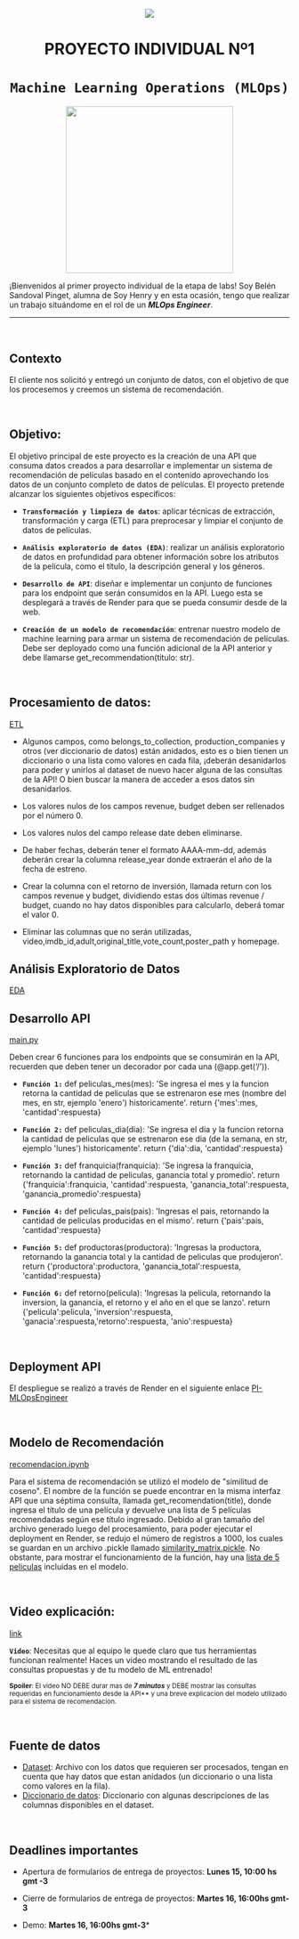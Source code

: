 <p align=center><img src=https://d31uz8lwfmyn8g.cloudfront.net/Assets/logo-henry-white-lg.png><p>

# <h1 align=center> **PROYECTO INDIVIDUAL Nº1** </h1>

# <h1 align=center>**`Machine Learning Operations (MLOps)`**</h1>

<p align="center">
<img src="https://user-images.githubusercontent.com/67664604/217914153-1eb00e25-ac08-4dfa-aaf8-53c09038f082.png"  height=300>
</p>

¡Bienvenidos al primer proyecto individual de la etapa de labs! Soy Belén Sandoval Pinget, alumna de Soy Henry y en esta ocasión, tengo que realizar un trabajo situándome en el rol de un ***MLOps Engineer***.  

<hr>  

<br/>

## **Contexto**

El cliente nos solicitó y entregó un conjunto de datos, con el objetivo de que los procesemos y creemos un sistema de recomendación.


<br/>

## **Objetivo**:



El objetivo principal de este proyecto es la creación de una API que consuma datos creados a para desarrollar e implementar un sistema de recomendación de películas basado en el contenido aprovechando los datos de un conjunto completo de datos de películas. El proyecto pretende alcanzar los siguientes objetivos específicos:

+ **`Transformación y limpieza de datos`**: aplicar técnicas de extracción, transformación y carga (ETL) para preprocesar y limpiar el conjunto de datos de películas.

+ **`Análisis exploratorio de datos (EDA)`**: realizar un análisis exploratorio de datos en profundidad para obtener información sobre los atributos de la película, como el título, la descripción general y los géneros.
  
+ **`Desarrollo de API`**: diseñar e implementar un conjunto de funciones para los endpoint que serán consumidos en la API. Luego esta se desplegará a través de Render para que se pueda consumir desde de la web. 

+ **`Creación de un modelo de recomendación`**: entrenar nuestro modelo de machine learning para armar un sistema de recomendación de películas. Debe ser deployado como una función adicional de la API anterior y debe llamarse get_recommendation(titulo: str).

<br/>

## **Procesamiento de datos:** 

[ETL](https://github.com/BeluSandoval/PI_ML_OPS/blob/main/ETL.ipynb)

+ Algunos campos, como belongs_to_collection, production_companies y otros (ver diccionario de datos) están anidados, esto es o bien tienen un diccionario o una lista como valores en cada fila, ¡deberán desanidarlos para poder y unirlos al dataset de nuevo hacer alguna de las consultas de la API! O bien buscar la manera de acceder a esos datos sin desanidarlos.

+ Los valores nulos de los campos revenue, budget deben ser rellenados por el número 0.

+ Los valores nulos del campo release date deben eliminarse.

+ De haber fechas, deberán tener el formato AAAA-mm-dd, además deberán crear la columna release_year donde extraerán el año de la fecha de estreno.

+ Crear la columna con el retorno de inversión, llamada return con los campos revenue y budget, dividiendo estas dos últimas revenue / budget, cuando no hay datos disponibles para calcularlo, deberá tomar el valor 0.

+ Eliminar las columnas que no serán utilizadas, video,imdb_id,adult,original_title,vote_count,poster_path y homepage.

## **Análisis Exploratorio de Datos**

[EDA](https://github.com/BeluSandoval/PI_ML_OPS/blob/main/EDA.ipynb)

## **Desarrollo API**

 [main.py](https://github.com/BeluSandoval/PI_ML_OPS/blob/main/main.py)

Deben crear 6 funciones para los endpoints que se consumirán en la API, recuerden que deben tener un decorador por cada una (@app.get(‘/’)).

+ **`Función 1:`** def peliculas_mes(mes): 'Se ingresa el mes y la funcion retorna la cantidad de peliculas que se estrenaron ese mes (nombre del mes, en str, ejemplo 'enero') historicamente'.
return {'mes':mes, 'cantidad':respuesta}

+ **`Función 2:`** def peliculas_dia(dia): 'Se ingresa el dia y la funcion retorna la cantidad de peliculas que se estrenaron ese dia (de la semana, en str, ejemplo 'lunes') historicamente'.
return {'dia':dia, 'cantidad':respuesta}

+ **`Función 3:`** def franquicia(franquicia): 'Se ingresa la franquicia, retornando la cantidad de peliculas, ganancia total y promedio'.
 return {'franquicia':franquicia, 'cantidad':respuesta, 'ganancia_total':respuesta, 'ganancia_promedio':respuesta}

+ **`Función 4:`** def peliculas_pais(pais): 'Ingresas el pais, retornando la cantidad de peliculas producidas en el mismo'. 
return {'pais':pais, 'cantidad':respuesta}

+ **`Función 5:`** def productoras(productora): 'Ingresas la productora, retornando la ganancia total y la cantidad de peliculas que produjeron'.
return {'productora':productora, 'ganancia_total':respuesta, 'cantidad':respuesta}

+ **`Función 6:`** def retorno(pelicula): 'Ingresas la pelicula, retornando la inversion, la ganancia, el retorno y el año en el que se lanzo'. 
return {'pelicula':pelicula, 'inversion':respuesta, 'ganacia':respuesta,'retorno':respuesta, 'anio':respuesta}


<br/>


## **Deployment API**

El despliegue se realizó a través de Render en el siguiente enlace [PI-MLOpsEngineer](https://pimlops-yelj.onrender.com/docs)



<br/>


## **Modelo de Recomendación**

[recomendacion.ipynb](https://github.com/BeluSandoval/PI_ML_OPS/blob/main/Recomendacion.ipynb)

Para el sistema de recomendación se utilizó el modelo de "similitud de coseno". El nombre de la función se puede encontrar en la misma interfaz API que una séptima consulta, llamada get_recomendation(title), donde ingresa el título de una película y devuelve una lista de 5 películas recomendadas según ese título ingresado. Debido al gran tamaño del archivo generado luego del procesamiento, para poder ejecutar el deployment en Render, se redujo el número de registros a 1000, los cuales se guardan en un archivo .pickle llamado [similarity_matrix.pickle](https://github.com/BeluSandoval/PI_ML_OPS/blob/main/similarity_matrix.pickle). No obstante, para mostrar el funcionamiento de la función, hay una [lista de 5 peliculas](https://github.com/BeluSandoval/PI_ML_OPS/blob/main/5_peliculas.txt) incluidas en el modelo.

<br/>


## **Video explicación:**
[link](https://www.youtube.com/watch?v=3KWKnBZ7eiA)


**`Video`**: Necesitas que al equipo le quede claro que tus herramientas funcionan realmente! Haces un video mostrando el resultado de las consultas propuestas y de tu modelo de ML entrenado!

<sub> **Spoiler**: El video NO DEBE durar mas de ***7 minutos*** y DEBE mostrar las consultas requeridas en funcionamiento desde la API** y una breve explicacion del modelo utilizado para el sistema de recomendacion. <sub/>

<br/>


## **Fuente de datos**

+ [Dataset](https://drive.google.com/file/d/1Rp7SNuoRnmdoQMa5LWXuK4i7W1ILblYb/view?usp=sharing): Archivo con los datos que requieren ser procesados, tengan en cuenta que hay datos que estan anidados (un diccionario o una lista como valores en la fila).
+ [Diccionario de datos](https://docs.google.com/spreadsheets/d/1QkHH5er-74Bpk122tJxy_0D49pJMIwKLurByOfmxzho/edit#gid=0): Diccionario con algunas descripciones de las columnas disponibles en el dataset.


  
<br/>

## **Deadlines importantes**

+ Apertura de formularios de entrega de proyectos: **Lunes 15, 10:00 hs gmt -3**

+ Cierre de formularios de entrega de proyectos: **Martes 16, 16:00hs gmt-3**
  
+ Demo: **Martes 16, 16:00hs gmt-3*** 
